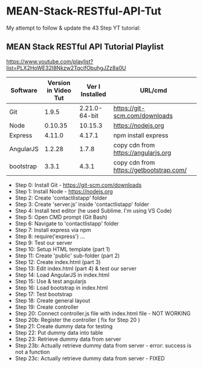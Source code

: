 # MEAN-Stack-RESTful-API-Tut
My attempt to follow &amp; update the 43 Step YT tutorial:  
## MEAN Stack RESTful API Tutorial Playlist  
https://www.youtube.com/playlist?list=PLX2HoWE32I8Nkzw2TqcifObuhgJZz8a0U


Software | Version in Video Tut | Ver I Installed | URL/cmd
------------ | ------------ | ------------- |  -------------
Git | 1.9.5 | 2.21.0-64-bit | https://git-scm.com/downloads
Node | 0.10.35 | 10.15.3 | https://nodejs.org
Express | 4.11.0 | 4.17.1 | npm install express
AngularJS | 1.2.28 | 1.7.8 | copy cdn from https://angularjs.org
bootstrap | 3.3.1 | 4.3.1 | copy cdn from https://getbootstrap.com/


* Step 0: Install Git - https://git-scm.com/downloads
* Step 1: Install Node - https://nodejs.org
* Step 2: Create 'contactlistapp' folder
* Step 3: Create 'server.js' inside 'contactlistapp' folder
* Step 4: Install text editor (he used Sublime. I'm using VS Code)
* Step 5: Open CMD prompt (Git Bash)
* Step 6: Navigate to 'contactlistapp' folder
* Step 7: Install express via npm
* Step 8: require('express') ...
* Step 9: Test our server
* Step 10: Setup HTML template (part 1)
* Step 11: Create 'public' sub-folder (part 2)
* Step 12: Create index.html (part 3)
* Step 13: Edit index.html (part 4) & test our server
* Step 14: Load AngularJS in index.html
* Step 15: Use & test angularjs
* Step 16: Load bootstrap in index.html
* Step 17: Test bootstrap
* Step 18: Create general layout
* Step 19: Create controller
* Step 20: Connect controller.js file with index.html file - NOT WORKING
* Step 20b: Register the controller ( fix for Step 20 )
* Step 21: Create dummy data for testing
* Step 22: Put dummy data into table
* Step 23: Retrieve dummy data from server
* Step 23b: Actually retrieve dummy data from server - error: success is not a function
* Step 23c: Actually retrieve dummy data from server - FIXED